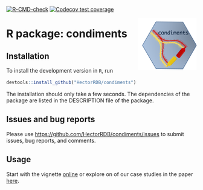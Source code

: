 <!-- badges: start -->
  [![R-CMD-check](https://github.com/HectorRDB/condiments/workflows/R-CMD-check/badge.svg?branch=master)](https://github.com/HectorRDB/condiments/actions)
  [![Codecov test coverage](https://codecov.io/gh/HectorRDB/condiments/branch/master/graph/badge.svg)](https://codecov.io/gh/HectorRDB/condiments?branch=master)
<!-- badges: end -->

<img src='man/figures/logo.png' align="right" height="138.5"/>

# R package: condiments 

## Installation

To install the development version in `R`, run 

```r
devtools::install_github("HectorRDB/condiments")
```

The installation should only take a few seconds.
The dependencies of the package are listed in the DESCRIPTION file of the package.

## Issues and bug reports

Please use https://github.com/HectorRDB/condiments/issues to submit issues, bug reports, and comments.

## Usage 

Start with the vignette [online](https://hectorrdb.github.io/condiments/articles/condiments.html) or explore on of our case studies in the paper [here](https://hectorrdb.github.io/condimentsPaper).
